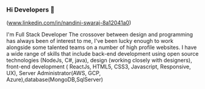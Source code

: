 ### Hi Developers 👋
(www.linkedin.com/in/nandini-swaraj-8a12041a0)


I'm
Full Stack  Developer
The crossover between design and programming has always been of interest to me, I've been lucky enough to work alongside some talented teams on a number of high profile websites. I have a wide range of skills that include back-end development using open source technologies (NodeJs, C#, java), design (working closely with designers), front-end development ( ReactJs, HTML5, CSS3, Javascript, Responsive, UX), Server Administrator(AWS, GCP, Azure),database(MongoDB,SqlServer)


